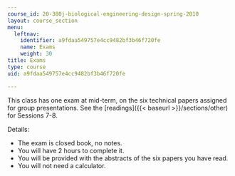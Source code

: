 ```yaml
---
course_id: 20-380j-biological-engineering-design-spring-2010
layout: course_section
menu:
  leftnav:
    identifier: a9fdaa549757e4cc9482bf3b46f720fe
    name: Exams
    weight: 30
title: Exams
type: course
uid: a9fdaa549757e4cc9482bf3b46f720fe

---
```


This class has one exam at mid-term, on the six technical papers assigned for group presentations. See the [readings]({{< baseurl >}}/sections/other) for Sessions 7-8.

Details:

*   The exam is closed book, no notes.
*   You will have 2 hours to complete it.
*   You will be provided with the abstracts of the six papers you have read.
*   You will not need a calculator.